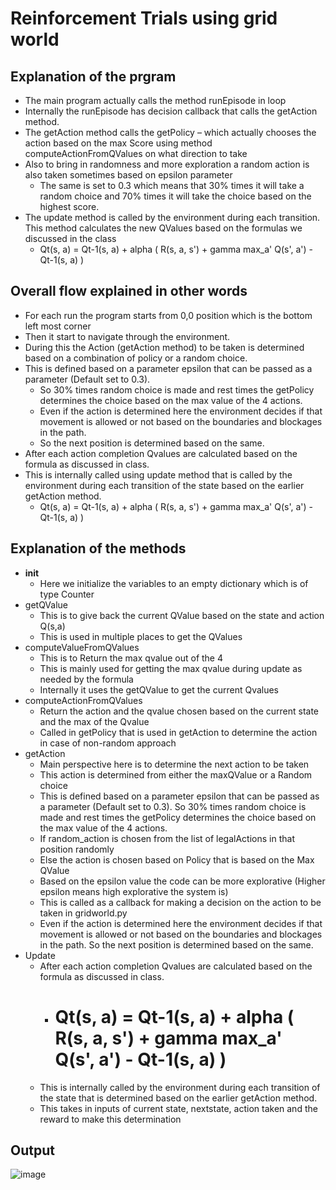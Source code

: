 # Reinforcement Trials using grid world

## Explanation of the prgram
- The main program actually calls the method runEpisode in loop
- Internally the runEpisode has decision callback that calls the getAction method.
- The getAction method calls the getPolicy – which actually chooses the action based on the max Score using method computeActionFromQValues on what direction to take
- Also to bring in randomness and more exploration a random action is also taken sometimes based on epsilon parameter
  - The same is set to 0.3 which means that 30% times it will take a random choice and 70% times it will take the choice based on the highest score.
- The update method is called by the environment during each transition. This method calculates the new QValues based on the formulas we discussed in the class 
  - Qt(s, a) = Qt-1(s, a) + alpha ( R(s, a, s') + gamma max_a' Q(s', a') - Qt-1(s, a) )

## Overall flow explained in other words
- For each run the program starts from 0,0 position which is the bottom left most corner
- Then it start to navigate through the environment.
- During this the Action (getAction method) to be taken is determined based on a combination of policy or a random choice.
- This is defined based on a parameter epsilon that can be passed as a parameter (Default set to 0.3).
  - So 30% times random choice is made and rest times the getPolicy determines the choice based on the max value of the 4 actions.
  - Even if the action is determined here the environment decides if that movement is allowed or not based on the boundaries and blockages in the path.
  - So the next position is determined based on the same.
- After each action completion Qvalues are calculated based on the formula as discussed in class.
- This is internally called using update method that is called by the environment during each transition of the state based on the earlier getAction method.
  - Qt(s, a) = Qt-1(s, a) + alpha ( R(s, a, s') + gamma max_a' Q(s', a') - Qt-1(s, a) )

## Explanation of the methods
- __init__
  -	Here we initialize the variables to an empty dictionary which is of type Counter
- getQValue
  - This is to give back the current QValue based on the state and action Q(s,a)
  - This is used in multiple places to get the QValues
- computeValueFromQValues
  - This is to Return the max qvalue out of the 4
  - This is mainly used for getting the max qvalue during update as needed by the formula
  - Internally it uses the getQValue to get the current Qvalues
- computeActionFromQValues
  - Return the action and the qvalue chosen based on the current state and the max of the Qvalue
  - Called in getPolicy that is used in getAction to determine the action in case of non-random approach
- getAction
  - Main perspective here is to determine the next action to be taken
  - This action is determined from either the maxQValue or a Random choice
  - This is defined based on a parameter epsilon that can be passed as a parameter (Default set to 0.3). So 30% times random choice is made and rest times the getPolicy determines the choice based on the max value of the 4 actions.
  - If random_action is chosen from the list of legalActions in that position randomly
  - Else the action is chosen based on Policy that is based on the Max QValue
  - Based on the epsilon value the code can be more explorative (Higher epsilon means high explorative the system is)
  - This is called as a callback for making a decision on the action to be taken in gridworld.py
  - Even if the action is determined here the environment decides if that movement is allowed or not based on the boundaries and blockages in the path. So the next position is determined based on the same.
- Update
  - After each action completion Qvalues are calculated based on the formula as discussed in class. 
    - # Qt(s, a) = Qt-1(s, a) + alpha ( R(s, a, s') + gamma max_a' Q(s', a') - Qt-1(s, a) )
  - This is internally called by the environment during each transition of the state that is determined based on the earlier getAction method.
  - This takes in inputs of current state, nextstate, action taken and the reward to make this determination


 ## Output
 ![image](https://github.com/user-attachments/assets/59bb773b-8cfa-4d42-b95f-fad58f33339a)

